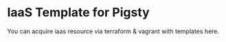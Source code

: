 # IaaS Template for Pigsty

You can acquire iaas resource via terraform & vagrant with templates here.